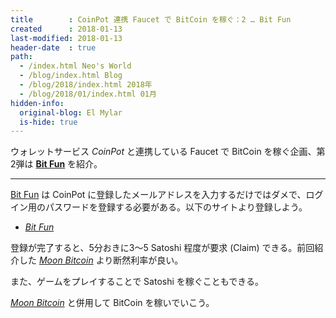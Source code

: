 ```yaml
---
title        : CoinPot 連携 Faucet で BitCoin を稼ぐ：2 … Bit Fun
created      : 2018-01-13
last-modified: 2018-01-13
header-date  : true
path:
  - /index.html Neo's World
  - /blog/index.html Blog
  - /blog/2018/index.html 2018年
  - /blog/2018/01/index.html 01月
hidden-info:
  original-blog: El Mylar
  is-hide: true
---
```


ウォレットサービス _CoinPot_ と連携している Faucet で BitCoin を稼ぐ企画、第2弾は __[Bit Fun](http://bitfun.co/?ref=65677056A129)__ を紹介。

---

[Bit Fun](http://bitfun.co/?ref=65677056A129) は CoinPot に登録したメールアドレスを入力するだけではダメで、ログイン用のパスワードを登録する必要がある。以下のサイトより登録しよう。

- _[Bit Fun](http://bitfun.co/?ref=65677056A129)_

登録が完了すると、5分おきに3〜5 Satoshi 程度が要求 (Claim) できる。前回紹介した _[Moon Bitcoin](http://moonbit.co.in/?ref=f9b82c79d5bf)_ より断然利率が良い。

また、ゲームをプレイすることで Satoshi を稼ぐこともできる。

_[Moon Bitcoin](http://bitfun.co/?ref=65677056A129)_ と併用して BitCoin を稼いでいこう。
